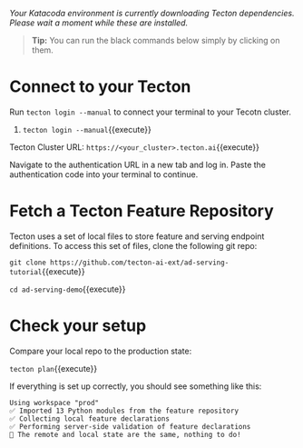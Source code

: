 *Your Katacoda environment is currently downloading Tecton dependencies. Please wait a moment while these are installed.*

> **Tip:** You can run the black commands below simply by clicking on them.

# Connect to your Tecton 

Run `tecton login --manual` to connect your terminal to your Tecotn cluster.

1. `tecton login --manual`{{execute}}

  Tecton Cluster URL: `https://<your_cluster>.tecton.ai`{{execute}}

Navigate to the authentication URL in a new tab and log in. Paste the authentication code into your terminal to continue.

# Fetch a Tecton Feature Repository

Tecton uses a set of local files to store feature and serving endpoint definitions. To access this set of files, clone the following git repo:

`git clone https://github.com/tecton-ai-ext/ad-serving-tutorial`{{execute}}

`cd ad-serving-demo`{{execute}}
  
# Check your setup

Compare your local repo to the production state:

`tecton plan`{{execute}}

If everything is set up correctly, you should see something like this:

```
Using workspace "prod"
✅ Imported 13 Python modules from the feature repository
✅ Collecting local feature declarations
✅ Performing server-side validation of feature declarations
🎉 The remote and local state are the same, nothing to do!
```